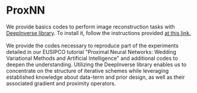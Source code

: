 # ProxNN
We provide basics codes to perform image reconstruction tasks with <a href="https://deepinv.github.io/deepinv/">DeepInverse library</a>. To install it, follow the instructions provided <a href="https://deepinv.github.io/deepinv/quickstart.html"> at this link.</a><br /><br />
            We provide the codes necessary to reproduce part of the experiments detailed in our EUSIPCO tutorial "Proximal Neural Networks: Wedding Variational Methods and Artificial Intelligence" and additional codes to deepen the understanding.
   Utilizing the DeepInverse library enables us to concentrate on the structure of iterative schemes while leveraging established knowledge about data-term and prior
   design, as well as their associated gradient and proximity operators.

